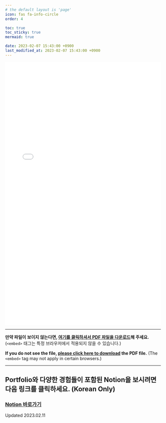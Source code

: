 ```yaml
---
# the default layout is 'page'
icon: fas fa-info-circle
order: 4

toc: true
toc_sticky: true
mermaid: true

date: 2023-02-07 15:43:00 +0900
last_modified_at: 2023-02-07 15:43:00 +0900
---
```

<embed src="\assets\file\CV.pdf"  type="application/pdf" width="100%" height="850px" />

---

**만약 파일이 보이지 않는다면, [여기를 클릭하셔서 PDF 파일을 다운로드](/assets/file/CV.pdf)해 주세요.**  (`<embed>` 태그는 특정 브라우저에서 적용되지 않을 수 있습니다.)

**If you do not see the file, [please click here to download](/assets/file/CV.pdf) the PDF file.**  (The `<embed>` tag may not apply in certain browsers.)

---

## Portfolio와 다양한 경험들이 포함된 Notion을 보시려면 다음 링크를 클릭하세요. (Korean Only)

### [**Notion 바로가기**](https://www.notion.so/ahnjun0/Curriculum-Vitae-4dafa4ec06c04058876b56ef9951feee?pvs=4)

Updated 2023.02.11
